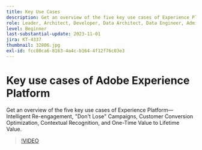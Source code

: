 ```yaml
---
title: Key Use Cases
description: Get an overview of the five key use cases of Experience Platform&mdash;Intelligent Re-engagement, Don't Lose Campaigns, Customer Conversion Optimization, Contextual Recognition, and One-Time Value to Lifetime Value.
role: Leader, Architect, Developer, Data Architect, Data Engineer, Admin, User
level: Beginner
last-substantial-update: 2023-11-01
jira: KT-4337
thumbnail: 32806.jpg
exl-id: fcc80ca6-8163-4a4c-b164-4f12f76c03e3
---
```

# Key use cases of Adobe Experience Platform

Get an overview of the five key use cases of Experience Platform&mdash;Intelligent Re-engagement, "Don't Lose" Campaigns, Customer Conversion Optimization, Contextual Recognition, and One-Time Value to Lifetime Value.

>[!VIDEO](https://video.tv.adobe.com/v/32806?learn=on&enablevpops)

